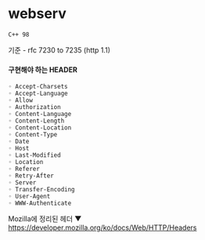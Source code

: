 # webserv
`C++ 98`

기준 - rfc 7230 to 7235 (http 1.1)

#### 구현해야 하는 HEADER
```
◦ Accept-Charsets
◦ Accept-Language
◦ Allow
◦ Authorization
◦ Content-Language
◦ Content-Length
◦ Content-Location
◦ Content-Type
◦ Date
◦ Host
◦ Last-Modified
◦ Location
◦ Referer
◦ Retry-After
◦ Server
◦ Transfer-Encoding
◦ User-Agent
◦ WWW-Authenticate
```

Mozilla에 정리된 헤더 ▼
https://developer.mozilla.org/ko/docs/Web/HTTP/Headers
